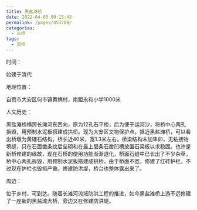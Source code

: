 ```yaml
---
title: 黑盐滩桥
date: 2022-04-05 00:15:43
permalink: /pages/453788/
categories:
  - 古桥
tags:
  - 梁桥 
---
```

时间：

始建于清代

地理位置：

自贡市大安区何市镇黄桷村，南距永和小学1000米

人文历史：

黑盐滩桥横跨长滩河东西向，原为12孔石平桥，后为便于运河沙，将桥中心两孔拆毁，用预制水泥板搭建成拱桥。现为大安区文物保护点。抵近黑盐滩桥，可以看出桥墩为黄礓石结构，桥长近40米，宽1.3米左右。桥梁结构未加隼卯，无粘接物填缝，只在石面凿条纹后垒砌和在最上层条石凿凹槽放置石梁板以求稳固。也许是新桥修建的缘故，现在石桥的使用功能渐渐退化，桥面石缝中已长出了不少杂草。桥中心两孔拆毁，用预制水泥板搭建成拱桥。由于桥面不宽，修建了红砖护栏，不过现在护栏也毁损严重。修建防洪堤，桥台也整体露出来了。

周边：

位于乡村，可到达。随着长滩河流域防洪工程的推进，如今黑盐滩桥上游不远修建了一座新的黑盐滩大桥，旁边又在修建防洪堤。
